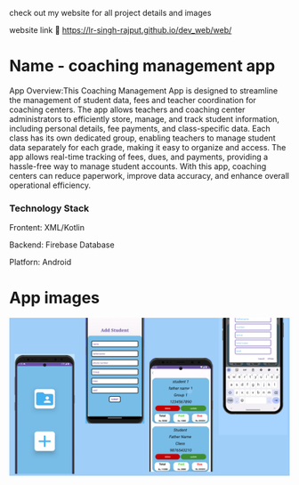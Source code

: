 check out my website for all project details and images 

website link 🔗 https://lr-singh-rajput.github.io/dev_web/web/

<h1>Name - coaching management app</h1>
<p>App Overview:This Coaching Management App is designed to streamline the management of student data, fees and teacher coordination for coaching centers. The app allows teachers and coaching center administrators to efficiently store, manage, and track student information, including personal details, fee payments, and class-specific data.
Each class has its own dedicated group, enabling teachers to manage student data separately for each grade, making it easy to organize and access. The app allows real-time tracking of fees, dues, and payments, providing a hassle-free way to manage student accounts. With this app, coaching centers can reduce paperwork, improve data accuracy, and enhance overall operational efficiency.</p>

<h3>Technology Stack</h3>
<p>Frontent: XML/Kotlin</p>
<p>Backend: Firebase Database</p>
<p>Platforn: Android</p>

<h1> App images </h1>
<img src="https://github.com/lr-singh-rajput/coachingApp_kotlin/blob/main/coacho1.png" alt="Sample Image">
